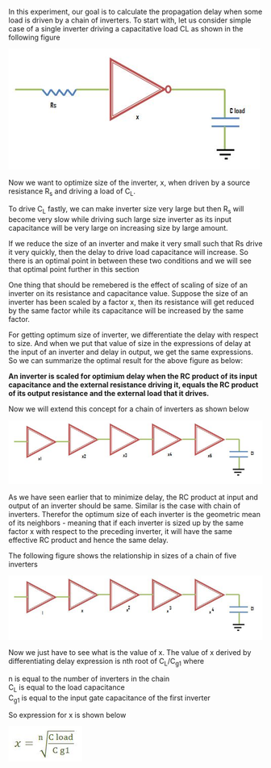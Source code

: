 In this experiment, our goal is to calculate the propagation delay when some load is driven by a chain of inverters. To start with, let us consider simple case of a single inverter driving a capacitative load CL as shown in the following figure  

<img src="images/t51.jpg">  

Now we want to optimize size of the inverter, x, when driven by a source resistance R<sub>s</sub> and driving a load of C<sub>L</sub>.    

To drive C<sub>L</sub> fastly, we can make inverter size very large but then R<sub>s</sub> will become very slow while driving such large size inverter as its input capacitance will be very large on increasing size by large amount.  

If we reduce the size of an inverter and make it very small such that Rs drive it very quickly, then the delay to drive load capacitance will increase. So there is an optimal point in between these two conditions and we will see that optimal point further in this section  

One thing that should be remebered is the effect of scaling of size of an inverter on its resistance and capacitance value. Suppose the size of an inverter has been scaled by a factor x, then its resistance will get reduced by the same factor while its capacitance will be increased by the same factor.  

For getting optimum size of inverter, we differentiate the delay with respect to size. And when we put that value of size in the expressions of delay at the input of an inverter and delay in output, we get the same expressions. So we can summarize the optimal result for the above figure as below:  

**An inverter is scaled for optimium delay when the RC product of its input capacitance and the external resistance driving it, equals the RC product of its output resistance and the external load that it drives.**  

Now we will extend this concept for a chain of inverters as shown below  

<img src="images/t52.jpg">

As we have seen earlier that to minimize delay, the RC product at input and output of an inverter should be same. Similar is the case with chain of inverters. Therefor the optimum size of each inverter is the geometric mean of its neighbors - meaning that if each inverter is sized up by the same factor x with respect to the preceding inverter, it will have the same effective RC product and hence the same delay.  

The following figure shows the relationship in sizes of a chain of five inverters  

<img src="images/t53.jpg">

Now we just have to see what is the value of x. The value of x derived by differentiating delay expression is nth root of C<sub>L</sub>/C<sub>g1</sub> where  

n is equal to the number of inverters in the chain  
C<sub>L</sub> is equal to the load capacitance  
C<sub>g1</sub> is equal to the input gate capacitance of the first inverter  

So expression for x is shown below  

<img src="images/t54.jpg">  

